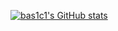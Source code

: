 [![bas1c1's GitHub stats](https://github-readme-stats.vercel.app/api?username=bas1c1)](https://github.com/anuraghazra/github-readme-stats)
